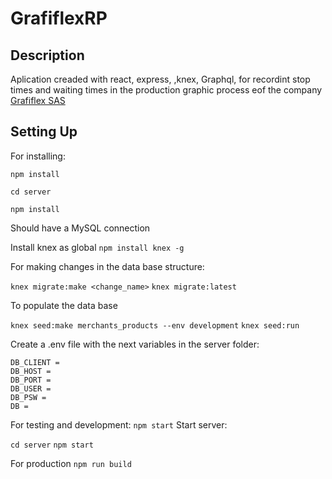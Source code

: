 


GrafiflexRP
==============

## Description

Aplication creaded with react, express, ,knex, Graphql, for recordint stop times and waiting times in the production graphic process eof the company [Grafiflex SAS](www.grafiflex.com)


## Setting Up

For installing:

`npm install`

`cd server`

`npm install`

Should have a MySQL connection

Install knex as global
`npm install knex -g`

For making changes in the data base structure:

`knex migrate:make <change_name>`
`knex migrate:latest`

To populate the data base

`knex seed:make merchants_products --env development`
`knex seed:run`

Create a .env file with the next variables in the server folder:

```
DB_CLIENT = 
DB_HOST = 
DB_PORT = 
DB_USER = 
DB_PSW = 
DB = 
```

For testing and development:
`npm start`
Start server:

`cd server`
`npm start`

For production
`npm run build`